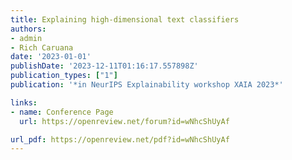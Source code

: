 ```yaml
---
title: Explaining high-dimensional text classifiers
authors: 
- admin
- Rich Caruana
date: '2023-01-01'
publishDate: '2023-12-11T01:16:17.557898Z'
publication_types: ["1"]
publication: '*in NeurIPS Explainability workshop XAIA 2023*'

links:
- name: Conference Page
  url: https://openreview.net/forum?id=wNhcShUyAf

url_pdf: https://openreview.net/pdf?id=wNhcShUyAf
---
```

